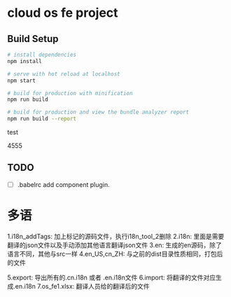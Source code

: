 # cloud os fe project

## Build Setup

``` bash
# install dependencies
npm install

# serve with hot reload at localhost
npm start

# build for production with minification
npm run build

# build for production and view the bundle analyzer report
npm run build --report
```

test

4555
## TODO
- [ ] .babelrc add component plugin.

# 多语

1.i18n_addTags: 加上标记的源码文件，执行i18n_tool_2删除
2.i18n: 里面是需要翻译的json文件以及手动添加其他语言翻译json文件
3.en: 生成的en源码，除了语言不同，其他与src一样
4.en_US,cn_ZH: 与之前的dist目录性质相同，打包后的文件

5.export: 导出所有的.cn.i18n 或者 .en.i18n文件
6.import: 将翻译的文件对应生成.en.i18n
7.os_fe1.xlsx: 翻译人员给的翻译后的文件